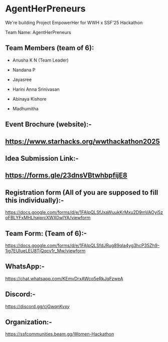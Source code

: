 # AgentHerPreneurs

We're building Project EmpowerHer for WWH x SSF'25 Hackathon

Team Name: AgentHerPreneurs

Team Members (team of 6):
-

- Anusha K N (Team Leader)

- Nandana P

- Jayasree

- Harini Anna Srinivasan

- Abinaya Kishore 

- Madhumitha



Event Brochure (website):-  
-
https://www.starhacks.org/wwthackathon2025 
-

Idea Submission Link:-
-
https://forms.gle/23dnsVBtwhbpfijE8
-
Registration form (All of you are supposed to fill this individually):-
-
https://docs.google.com/forms/d/e/1FAIpQLSfJxaWuukKrMxu2D9mVAOyi5zoFBLYFxMHLhajprcXWX0wIYA/viewform

Team Form: (Team of 6):-
-
https://docs.google.com/forms/d/e/1FAIpQLSfdJRug89qla4yg3hcP35Zh9-1ig7EUIueLEU8TjQqcv1r_Mw/viewform

WhatsApp:-
-
https://chat.whatsapp.com/KEmvDrxAWcq5eRkJqFzweA

Discord:-
-
https://discord.gg/cjGwqnKvxy

Organization:-
-

https://ssfcommunities.beam.gg/Women-Hackathon
